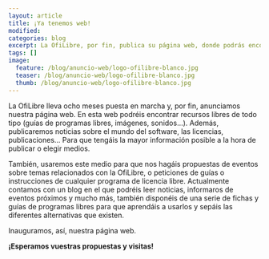 ```yaml
---
layout: article
title: ¡Ya tenemos web!
modified:
categories: blog
excerpt: La OfiLibre, por fin, publica su página web, donde podrás encontrar gran cantidad de resursos libres.
tags: []
image:
  feature: /blog/anuncio-web/logo-ofilibre-blanco.jpg
  teaser: /blog/anuncio-web/logo-ofilibre-blanco.jpg
  thumb: /blog/anuncio-web/logo-ofilibre-blanco.jpg
---
```



La OfiLibre lleva ocho meses puesta en marcha y, por fin, anunciamos nuestra página web. En esta web podréis encontrar recursos libres de todo tipo (guías de programas libres, imágenes, sonidos...). Además, publicaremos noticias sobre el mundo del software, las licencias, publicaciones... Para que tengáis la mayor información posible a la hora de publicar o elegir medios.

También, usaremos este medio para que nos hagáis propuestas de eventos sobre temas relacionados con la OfiLibre, o peticiones de guías o instrucciones de cualquier programa de licencia libre. Actualmente contamos con un blog en el que podréis leer noticias, informaros de eventos próximos y mucho más, también disponéis de una serie de fichas y guías de programas libres para que aprendáis a usarlos y sepáis las diferentes alternativas que existen.

Inauguramos, así, nuestra página web.

**¡Esperamos vuestras propuestas y visitas!**
